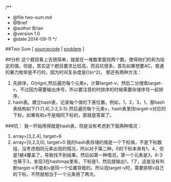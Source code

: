 /**
 * @file two-sum.md
 * @Brief 
 * @author  Brian 
 * @version 1.0
 * @date 2014-09-11
 */


##Two Sum [ [sourcecode](../src/TwoSum.cpp) | [problem](https://oj.leetcode.com/problems/two-sum/) ]

##分析
这个题目看上去很简单，就是在一堆数里面找两个数，使得他们的和为给定的值。但是，其实这个题目要求比较高，而且坑很多。首先如果想要AC，普通的暴力枚举是不行的，因为时间复杂度是O(n^2)。
那还有两种方法：
1. 先排序，O(nlgn),然后遍历每个元素v，计算target-v，然后二分搜索target-v，不过因为需要输出序号，所以要注意的时排序的时候需要存储序号一起排序。
2. hash表。建立hash表，记录每个值的下表位置。例如，1，2，3，1，那hash表结构如下{1:[1,4],2:2,3:3}.然后遍历每个元素v，hash表里找target-v对应的下标，如果有和v不是相同下标的，那就是答案了。

###坑：
我一开始用得就是hash表，但是没有考虑到下面两种情况：
1. array=[3,2,4], target=6
2. array=[0,2,3,0], target=0
我的hash表存储的值是一个下标值，不是下标数组，没考虑相同元素出现的情况，所以对于第二种，0的下标本来有1，4，但是1被4覆盖了，导致找不到结果。然后如第一种情况，第一个元素是3，6-3也等于3，发现3在hashmap里有，下标是1，然后就输出1，1了，这是没有判断target-v不能和v是同一个位置导致的。所以找target-v时，需要排除v自己的下标，不然就相当于一个元素用了两次。


